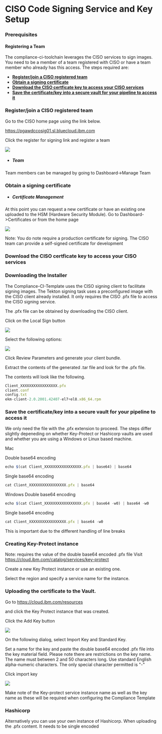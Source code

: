 # CISO Code Signing Service and Key Setup

###  Prerequisites
#### Registering a Team

The compliance-ci-toolchain leverages the CISO services to sign images.
You need to be a member of a team registered with CISO or have a team member who already has this access.
The steps required are:
* **[Register/join a CISO registered team](#registration)**
* **[Obtain a signing certificate](#certificate)**
* **[Download the CISO certficate key to access your CISO services](#access)**
* **[Save the certificate/key into a secure vault for your pipeline to access it](#vault)**


### <a id="registration"></a>Register/join a CISO registered team
Go to the CISO home page using the link below.

<https://pgawdccosig01.sl.bluecloud.ibm.com>

Click the register for signing link and register a team

![](https://github.ibm.com/one-pipeline/docs/blob/master/assets/signing-setup/ciso/landingpage.png)

* ##### Team
Team members can be managed by going to Dashboard->Manage Team

### <a id="certificate"></a>Obtain a signing certificate
* ##### Certificate Management
At this point you can request a new certificate or have an existing one
uploaded to the HSM (Hardware Security Module). Go to Dashboard->Certificates
or from the home page

![](https://github.ibm.com/one-pipeline/docs/blob/master/assets/signing-setup/ciso/certrequest.png)

Note: You do note require a production certificate for signing. The CISO team can provide a self-signed certificate for development

### <a id="access"></a>Download the CISO certficate key to access your CISO services
### Downloading the Installer

The Compliance-CI-Template uses the CISO signing client to facilitate signing images. The Tekton signing task uses a preconfigured image with the CISO client already installed. It only requires the CISO .pfx file to access the CISO signing service.

The .pfx file can be obtained by downloading the CISO client.

Click on the Local Sign button

![](https://github.ibm.com/one-pipeline/docs/blob/master/assets/signing-setup/ciso/localsign.png)

Select the following options:

![](https://github.ibm.com/one-pipeline/docs/blob/master/assets/signing-setup/ciso/installer.png)

Click Review Parameters and generate your client bundle.

Extract the contents of the generated .tar file and look for the .pfx
file.

The contents will look like the following.

```javascript
Client_XXXXXXXXXXXXXXXXX.pfx
client.conf
config.txt
ekm-client-2.0.2001.42407-el7+el8.x86_64.rpm
```

### <a id="vault"></a>Save the certificate/key into a secure vault for your pipeline to access it
We only need the file with the .pfx extension to proceed. 
The steps differ slightly depeneding on whether Key-Protect or Hashicorp vaults are used and whether you are using a Windows or Linux based machine.

Mac

Double base64 encoding
```javascript
echo $(cat Client_XXXXXXXXXXXXXXXXX.pfx | base64) | base64
```

Single base64 encoding
```javascript
cat Client_XXXXXXXXXXXXXXXXX.pfx | base64
```

Windows
Double base64 encoding
```javascript
echo $(cat Client_XXXXXXXXXXXXXXXXX.pfx | base64 -w0) | base64 -w0
```

Single base64 encoding
```javascript
cat Client_XXXXXXXXXXXXXXXXX.pfx | base64 -w0
```

This is important due to the different handling of line breaks


### Creating Key-Protect instance
Note: requires the value of the double base64 encoded .pfx file
Visit
<https://cloud.ibm.com/catalog/services/key-protect>

Create a new Key Protect instance or use an existing one.

Select the region and specify a service name for the instance.


### Uploading the certificate to the Vault.

Go to
<https://cloud.ibm.com/resources>

and click the Key Protect instance that was created.

Click the Add Key button

![](https://github.ibm.com/one-pipeline/docs/blob/master/assets/signing-setup/ciso/create_key.png)

On the following dialog, select Import Key and Standard Key.

Set a name for the key and paste the double base64 encoded .pfx file into the
key material field. Please note there are restrictions on the key name. The name must between 2 and 50 characters long. Use standard English alpha-numeric characters. The only special character permitted is "-" 

Click import key

![](https://github.ibm.com/one-pipeline/docs/blob/master/assets/signing-setup/ciso/set_key_data.png)

Make note of the Key-protect service instance name as well as the key
name as these will be required when configuring the Compliance Template


### Hashicorp
Alternatively you can use your own instance of Hashicorp. When uploading the .pfx content. It needs to be single encoded
